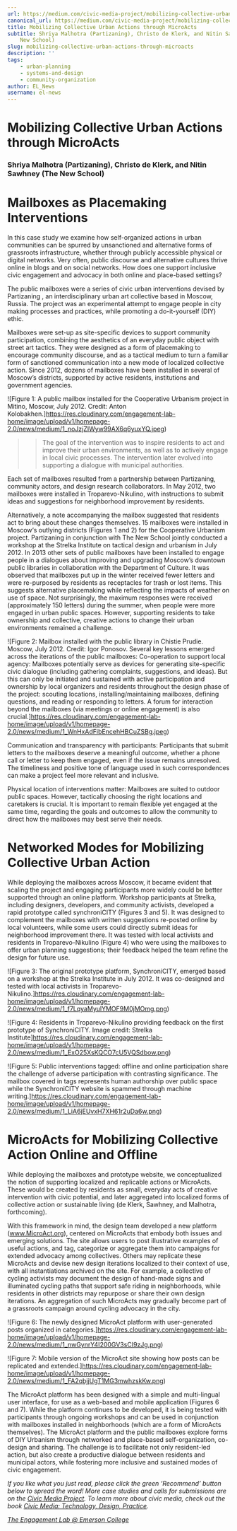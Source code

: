 ```yaml
---
url: https://medium.com/civic-media-project/mobilizing-collective-urban-actions-through-microacts-6d3bfb6e6625
canonical_url: https://medium.com/civic-media-project/mobilizing-collective-urban-actions-through-microacts-6d3bfb6e6625
title: Mobilizing Collective Urban Actions through MicroActs
subtitle: Shriya Malhotra (Partizaning), Christo de Klerk, and Nitin Sawhney (The
    New School)
slug: mobilizing-collective-urban-actions-through-microacts
description: ''
tags:
    - urban-planning
    - systems-and-design
    - community-organization
author: EL_News
username: el-news
---
```


# Mobilizing Collective Urban Actions through MicroActs

### Shriya Malhotra (Partizaning), Christo de Klerk, and Nitin Sawhney (The New School)

# Mailboxes as Placemaking Interventions

In this case study we examine how self-organized actions in urban communities can be spurred by unsanctioned and alternative forms of grassroots infrastructure, whether through publicly accessible physical or digital networks. Very often, public discourse and alternative cultures thrive online in blogs and on social networks. How does one support inclusive civic engagement and advocacy in both online and place-based settings?

The public mailboxes were a series of civic urban interventions devised by Partizaning , an interdisciplinary urban art collective based in Moscow, Russia. The project was an experimental attempt to engage people in city making processes and practices, while promoting a do-it-yourself (DIY) ethic.

Mailboxes were set-up as site-specific devices to support community participation, combining the aesthetics of an everyday public object with street art tactics. They were designed as a form of placemaking to encourage community discourse, and as a tactical medium to turn a familiar form of sanctioned communication into a new mode of localized collective action. Since 2012, dozens of mailboxes have been installed in several of Moscow’s districts, supported by active residents, institutions and government agencies.

![Figure 1: A public mailbox installed for the Cooperative Urbanism project in Mitino, Moscow, July 2012. Credit: Anton Kolobakhen.]https://res.cloudinary.com/engagement-lab-home/image/upload/v1/homepage-2.0/news/medium/1_noJzjZIWyw99AX6q6yuxYQ.jpeg)

> > The goal of the intervention was to inspire residents to act and improve their urban environments, as well as to actively engage in local civic processes. The intervention later evolved into supporting a dialogue with municipal authorities.

Each set of mailboxes resulted from a partnership between Partizaning, community actors, and design research collaborators. In May 2012, two mailboxes were installed in Troparevo-Nikulino, with instructions to submit ideas and suggestions for neighborhood improvement by residents.

Alternatively, a note accompanying the mailbox suggested that residents act to bring about these changes themselves. 15 mailboxes were installed in Moscow‘s outlying districts (Figures 1 and 2) for the Cooperative Urbanism project. Partizaning in conjunction with The New School jointly conducted a workshop at the Strelka Institute on tactical design and urbanism in July 2012. In 2013 other sets of public mailboxes have been installed to engage people in a dialogues about improving and upgrading Moscow’s downtown public libraries in collaboration with the Department of Culture.
It was observed that mailboxes put up in the winter received fewer letters and were re-purposed by residents as receptacles for trash or lost items. This suggests alternative placemaking while reflecting the impacts of weather on use of space. Not surprisingly, the maximum responses were received (approximately 150 letters) during the summer, when people were more engaged in urban public spaces. However, supporting residents to take ownership and collective, creative actions to change their urban environments remained a challenge.

![Figure 2: Mailbox installed with the public library in Chistie Prudie. Moscow, July 2012. Credit: Igor Ponosov. Several key lessons emerged across the iterations of the public mailboxes:
Co-operation to support local agency: Mailboxes potentially serve as devices for generating site-specific civic dialogue (including gathering complaints, suggestions, and ideas). But this can only be initiated and sustained with active participation and ownership by local organizers and residents throughout the design phase of the project: scouting locations, installing/maintaining mailboxes, defining questions, and reading or responding to letters. A forum for interaction beyond the mailboxes (via meetings or online engagement) is also crucial.]https://res.cloudinary.com/engagement-lab-home/image/upload/v1/homepage-2.0/news/medium/1_WnHxAdFibEncehHBCuZSBg.jpeg)

Communication and transparency with participants: Participants that submit letters to the mailboxes deserve a meaningful outcome, whether a phone call or letter to keep them engaged, even if the issue remains unresolved. The timeliness and positive tone of language used in such correspondences can make a project feel more relevant and inclusive.

Physical location of interventions matter: Mailboxes are suited to outdoor public spaces. However, tactically choosing the right locations and caretakers is crucial. It is important to remain flexible yet engaged at the same time, regarding the goals and outcomes to allow the community to direct how the mailboxes may best serve their needs.

# Networked Modes for Mobilizing Collective Urban Action

While deploying the mailboxes across Moscow, it became evident that scaling the project and engaging participants more widely could be better supported through an online platform. Workshop participants at Strelka, including designers, developers, and community activists, developed a rapid prototype called synchroniCITY (Figures 3 and 5). It was designed to complement the mailboxes with written suggestions re-posted online by local volunteers, while some users could directly submit ideas for neighborhood improvement there. It was tested with local activists and residents in Troparevo-Nikulino (Figure 4) who were using the mailboxes to offer urban planning suggestions; their feedback helped the team refine the design for future use.

![Figure 3: The original prototype platform, SynchroniCITY, emerged based on a workshop at the Strelka Institute in July 2012. It was co-designed and tested with local activists in Troparevo-Nikulino.]https://res.cloudinary.com/engagement-lab-home/image/upload/v1/homepage-2.0/news/medium/1_f7LqyaMyulYMOF9M0jMOmg.png)

![Figure 4: Residents in Troparevo-Nikulino providing feedback on the first prototype of SynchroniCITY. Image credit: Strelka Institute]https://res.cloudinary.com/engagement-lab-home/image/upload/v1/homepage-2.0/news/medium/1_ExO25XsKQCO7cU5VQSdbow.png)

![Figure 5: Public interventions tagged: offline and online participation share the challenge of adverse participation with contrasting significance. The mailbox covered in tags represents human authorship over public space while the SynchroniCITY website is spammed through machine writing.]https://res.cloudinary.com/engagement-lab-home/image/upload/v1/homepage-2.0/news/medium/1_LiA6jEUvxH7XH61r2uDa6w.png)

# MicroActs for Mobilizing Collective Action Online and Offline

While deploying the mailboxes and prototype website, we conceptualized the notion of supporting localized and replicable actions or MicroActs. These would be created by residents as small, everyday acts of creative intervention with civic potential, and later aggregated into localized forms of collective action or sustainable living (de Klerk, Sawhney, and Malhotra, forthcoming).

With this framework in mind, the design team developed a new platform (www.MicroAct.org), centered on MicroActs that embody both issues and emerging solutions. The site allows users to post illustrative examples of useful actions, and tag, categorize or aggregate them into campaigns for extended advocacy among collectives. Others may replicate these MicroActs and devise new design iterations localized to their context of use, with all instantiations archived on the site. For example, a collective of cycling activists may document the design of hand-made signs and illuminated cycling paths that support safe riding in neighborhoods, while residents in other districts may repurpose or share their own design iterations. An aggregation of such MicroActs may gradually become part of a grassroots campaign around cycling advocacy in the city.

![Figure 6: The newly designed MicroAct platform with user-generated posts organized in categories.]https://res.cloudinary.com/engagement-lab-home/image/upload/v1/homepage-2.0/news/medium/1_nwGynrY4I200GV3sCI9zJg.png)

![Figure 7: Mobile version of the MicroAct site showing how posts can be replicated and extended.]https://res.cloudinary.com/engagement-lab-home/image/upload/v1/homepage-2.0/news/medium/1_FA2qbjjUgT1MG3mwhzskKw.png)

The MicroAct platform has been designed with a simple and multi-lingual user interface, for use as a web-based and mobile application (Figures 6 and 7). While the platform continues to be developed, it is being tested with participants through ongoing workshops and can be used in conjunction with mailboxes installed in neighborhoods (which are a form of MicroActs themselves). The MicroAct platform and the public mailboxes explore forms of DIY Urbanism through networked and place-based self-organization, co-design and sharing. The challenge is to facilitate not only resident-led action, but also create a productive dialogue between residents and municipal actors, while fostering more inclusive and sustained modes of civic engagement.

_If you like what you just read, please click the green ‘Recommend’ button below to spread the word! More case studies and calls for submissions are on the [Civic Media Project](http://www.civicmediaproject.com). To learn more about civic media, check out the book [Civic Media: Technology, Design, Practice](https://mitpress.mit.edu/books/civic-media)._

[_The Engagement Lab @ Emerson College_](http://elab.emerson.edu)
